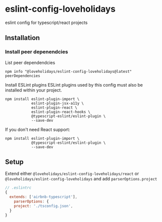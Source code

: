# eslint-config-loveholidays
eslint config for typescript/react projects

## Installation

### Install peer depenendcies

List peer dependendcies

`npm info "@loveholidays/eslint-config-loveholidays@latest" peerDependencies`

Install ESLint plugins
ESLint plugins used by this config must also be installed within your project.

```
npm install eslint-plugin-import \
            eslint-plugin-jsx-a11y \
            eslint-plugin-react \
            eslint-plugin-react-hooks \
            @typescript-eslint/eslint-plugin \
            --save-dev
```

If you don't need React support:

```
npm install eslint-plugin-import \
            @typescript-eslint/eslint-plugin \
            --save-dev
```

## Setup

Extend either `@loveholidays/eslint-config-loveholidays/react` or `@loveholidays/eslint-config-loveholidays` and add `parserOptions.project` 

```js
// .eslintrc
{
  extends: ['airbnb-typescript'],
    parserOptions: {
    project: './tsconfig.json',
  }  
}
```